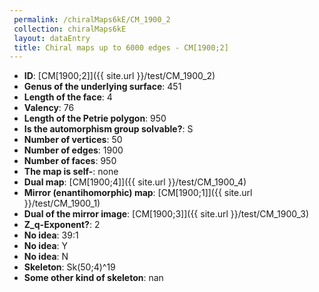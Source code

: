 ```yaml
--- 
 permalink: /chiralMaps6kE/CM_1900_2 
 collection: chiralMaps6kE
 layout: dataEntry
 title: Chiral maps up to 6000 edges - CM[1900;2]
---
```


- **ID**: [CM[1900;2]]({{ site.url }}/test/CM_1900_2)
- **Genus of the underlying surface**: 451
- **Length of the face**: 4
- **Valency**: 76
- **Length of the Petrie polygon**: 950
- **Is the automorphism group solvable?**: S
- **Number of vertices**: 50
- **Number of edges**: 1900
- **Number of faces**: 950
- **The map is self-**: none
- **Dual map**: [CM[1900;4]]({{ site.url }}/test/CM_1900_4)
- **Mirror (enantihomorphic) map**: [CM[1900;1]]({{ site.url }}/test/CM_1900_1)
- **Dual of the mirror image**: [CM[1900;3]]({{ site.url }}/test/CM_1900_3)
- **Z_q-Exponent?**: 2
- **No idea**:  39:1
- **No idea**: Y
- **No idea**: N
- **Skeleton**: Sk(50;4)^19
- **Some other kind of skeleton**: nan
